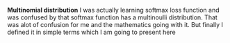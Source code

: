 **Multinomial distribution**
I was actually learning softmax loss function and was confused by that softmax function has a multinoulli distribution. 
That was alot of confusion for me and the mathematics going with it. But finally I defined it in simple terms which I am 
going to present here
